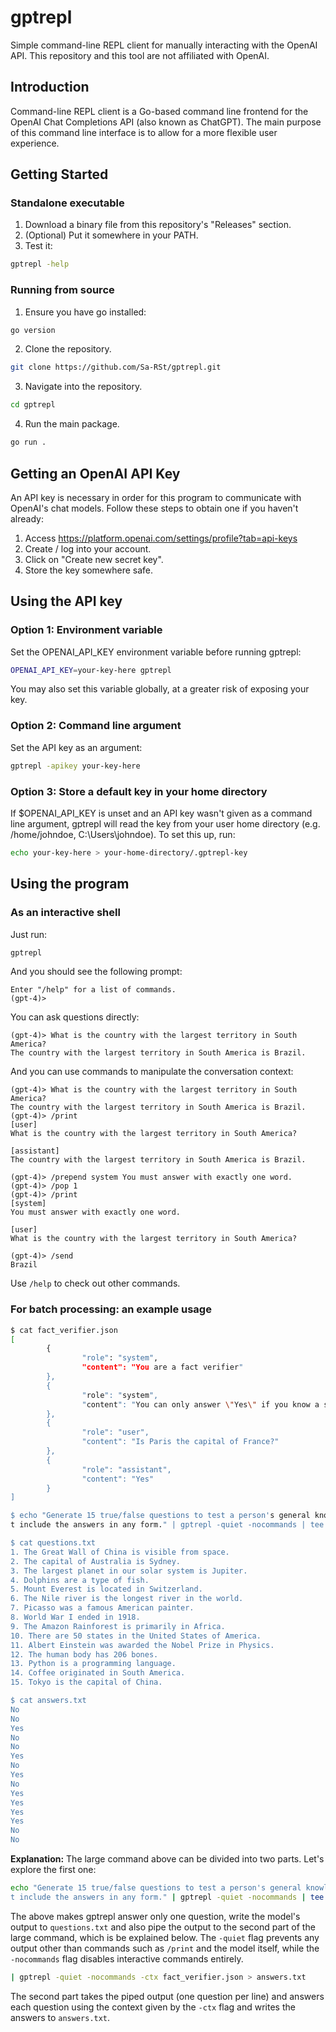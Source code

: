 # gptrepl
Simple command-line REPL client for manually interacting with the OpenAI API. This repository and this tool are not affiliated with OpenAI.

## Introduction
Command-line REPL client is a Go-based command line frontend for the OpenAI Chat Completions API (also known as ChatGPT). The main purpose of this command line interface is to allow for a more flexible user experience.

## Getting Started

### Standalone executable

1. Download a binary file from this repository's "Releases" section.
1. (Optional) Put it somewhere in your PATH.
1. Test it:
```bash
gptrepl -help
```

### Running from source
1. Ensure you have go installed:
```bash
go version
```
2. Clone the repository.
```bash
git clone https://github.com/Sa-RSt/gptrepl.git
```
3. Navigate into the repository.
```bash
cd gptrepl
```
4. Run the main package.
```bash
go run .
```

## Getting an OpenAI API Key
An API key is necessary in order for this program to communicate with OpenAI's chat models. Follow these steps to obtain one if you haven't already:

1. Access https://platform.openai.com/settings/profile?tab=api-keys
1. Create / log into your account.
1. Click on "Create new secret key".
1. Store the key somewhere safe.

## Using the API key
### Option 1: Environment variable
Set the OPENAI_API_KEY environment variable before running gptrepl:
```bash
OPENAI_API_KEY=your-key-here gptrepl
```
You may also set this variable globally, at a greater risk of exposing your key.

### Option 2: Command line argument
Set the API key as an argument:
```bash
gptrepl -apikey your-key-here
```

### Option 3: Store a default key in your home directory
If $OPENAI_API_KEY is unset and an API key wasn't given as a command line argument, gptrepl will read the key from your user home directory (e.g. /home/johndoe, C:\\Users\\johndoe). To set this up, run:
```bash
echo your-key-here > your-home-directory/.gptrepl-key
```

## Using the program
### As an interactive shell
Just run:
```bash
gptrepl
```
And you should see the following prompt:
```
Enter "/help" for a list of commands.
(gpt-4)>
```
You can ask questions directly:
```
(gpt-4)> What is the country with the largest territory in South America?
The country with the largest territory in South America is Brazil.
```
And you can use commands to manipulate the conversation context:
```
(gpt-4)> What is the country with the largest territory in South America?
The country with the largest territory in South America is Brazil.
(gpt-4)> /print
[user]
What is the country with the largest territory in South America?

[assistant]
The country with the largest territory in South America is Brazil.

(gpt-4)> /prepend system You must answer with exactly one word.
(gpt-4)> /pop 1
(gpt-4)> /print
[system]
You must answer with exactly one word.

[user]
What is the country with the largest territory in South America?

(gpt-4)> /send
Brazil
```
Use `/help` to check out other commands.

### For batch processing: an example usage
```bash
$ cat fact_verifier.json
[
        {
                "role": "system",
                "content": "You are a fact verifier"
        },
        {
                "role": "system",
                "content": "You can only answer \"Yes\" if you know a statement is true, \"No\" if you know it's untrue or \"Undecidable\" if there is not enough information."
        },
        {
                "role": "user",
                "content": "Is Paris the capital of France?"
        },
        {
                "role": "assistant",
                "content": "Yes"
        }
]

$ echo "Generate 15 true/false questions to test a person's general knowledge of the world, separated only by one newline. Do no
t include the answers in any form." | gptrepl -quiet -nocommands | tee questions.txt | gptrepl -quiet -nocommands -ctx fact_verifier.json > answers.txt

$ cat questions.txt
1. The Great Wall of China is visible from space.
2. The capital of Australia is Sydney.
3. The largest planet in our solar system is Jupiter.
4. Dolphins are a type of fish.
5. Mount Everest is located in Switzerland.
6. The Nile river is the longest river in the world.
7. Picasso was a famous American painter.
8. World War I ended in 1918.
9. The Amazon Rainforest is primarily in Africa.
10. There are 50 states in the United States of America.
11. Albert Einstein was awarded the Nobel Prize in Physics.
12. The human body has 206 bones.
13. Python is a programming language.
14. Coffee originated in South America.
15. Tokyo is the capital of China.

$ cat answers.txt
No
No
Yes
No
No
Yes
No
Yes
No
Yes
Yes
Yes
Yes
No
No
```
**Explanation:** The large command above can be divided into two parts. Let's explore the first one:
```bash
echo "Generate 15 true/false questions to test a person's general knowledge of the world, separated only by one newline. Do no
t include the answers in any form." | gptrepl -quiet -nocommands | tee questions.txt
```
The above makes gptrepl answer only one question, write the model's output to `questions.txt` and also pipe the output to the second part of the large command, which is be explained below. The `-quiet` flag prevents any output other than commands such as `/print` and the model itself, while the `-nocommands` flag disables interactive commands entirely.
```bash
| gptrepl -quiet -nocommands -ctx fact_verifier.json > answers.txt
```
The second part takes the piped output (one question per line) and answers each question using the context given by the `-ctx` flag and writes the answers to `answers.txt`.

